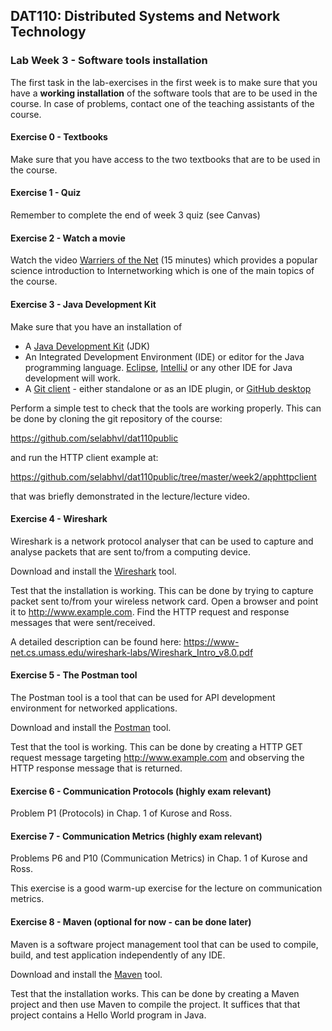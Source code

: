 ## DAT110: Distributed Systems and Network Technology

### Lab Week 3 - Software tools installation

The first task in the lab-exercises in the first week is to make sure that you have a **working installation** of the software tools that are to be used in the course. In case of problems, contact one of the teaching assistants of the course.

#### Exercise 0 - Textbooks

Make sure that you have access to the two textbooks that are to be used in the course.

#### Exercise 1 - Quiz

Remember to complete the end of week 3 quiz (see Canvas)

#### Exercise 2 - Watch a movie

Watch the video [Warriers of the Net](https://www.youtube.com/watch?v=PBWhzz_Gn10) (15 minutes) which provides a popular science introduction to Internetworking which is one of the main topics of the course.

#### Exercise 3 - Java Development Kit

Make sure that you have an installation of

- A [Java Development Kit](https://www.oracle.com/java/technologies/javase-downloads.html) (JDK)
- An Integrated Development Environment (IDE) or editor for the Java programming language. [Eclipse](https://www.eclipse.org/downloads/packages/release/2024-12/r/eclipse-ide-java-developers), [IntelliJ](https://www.jetbrains.com/idea/) or any other IDE for Java development will work.
- A [Git client](https://git-scm.com/downloads) - either standalone or as an IDE plugin, or [GitHub desktop](https://desktop.github.com/)

Perform a simple test to check that the tools are working properly. This can be done by cloning the git repository of the course:

https://github.com/selabhvl/dat110public

and run the HTTP client example at:

https://github.com/selabhvl/dat110public/tree/master/week2/apphttpclient

that was briefly demonstrated in the lecture/lecture video.

#### Exercise 4 - Wireshark

Wireshark is a network protocol analyser that can be used to capture and analyse packets that are sent to/from a computing device.

Download and install the [Wireshark](https://www.wireshark.org) tool.

Test that the installation is working. This can be done by trying to capture packet sent to/from your wireless network card. Open a browser and point it to http://www.example.com. Find the HTTP request and response messages that were sent/received.

A detailed description can be found here: https://www-net.cs.umass.edu/wireshark-labs/Wireshark_Intro_v8.0.pdf

#### Exercise 5 - The Postman tool

The Postman tool is a tool that can be used for API development environment for networked applications.

Download and install the [Postman](https://www.postman.com/downloads/) tool.

Test that the tool is working. This can be done by creating a HTTP GET request message targeting http://www.example.com and observing the HTTP response message that is returned.

#### Exercise 6 - Communication Protocols (highly exam relevant)

Problem P1 (Protocols) in Chap. 1 of Kurose and Ross.

#### Exercise 7 - Communication Metrics (highly exam relevant)

Problems P6 and P10 (Communication Metrics) in Chap. 1 of Kurose and Ross.

This exercise is a good warm-up exercise for the lecture on communication metrics.

#### Exercise 8 - Maven (optional for now - can be done later)

Maven is a software project management tool that can be used to compile, build, and test application independently of any IDE.

Download and install the [Maven](https://maven.apache.org) tool.

Test that the installation works. This can be done by creating a Maven project and then use Maven to compile the project. It suffices that that project contains a Hello World program in Java.
